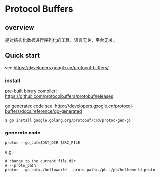 # Protocol Buffers

## overview

是对结构化数据进行序列化的工具，语言无关，平台无关。

## Quick start

see <https://developers.google.cn/protocol-buffers/>

### install

pre-built binary compiler: <https://github.com/protocolbuffers/protobuf/releases>

go generated code
see: <https://developers.google.cn/protocol-buffers/docs/reference/go-generated>

```
$ go install google.golang.org/protobuf/cmd/protoc-gen-go
```

### generate code

```
protoc --go_out=$DST_DIR $SRC_FILE
```

e.g.

```
# change to the current file dir
# --proto_path
protoc --go_out=./helloworld --proto_path=./pb ./pb/helloworld.proto
```

